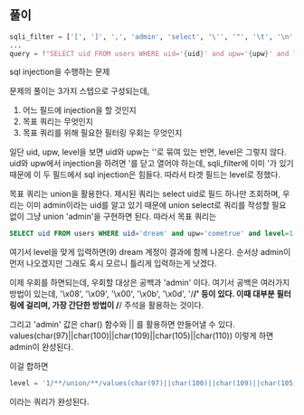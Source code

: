 ## 풀이

```python
sqli_filter = ['[', ']', ',', 'admin', 'select', '\'', '"', '\t', '\n', '\r', '\x08', '\x09', '\x00', '\x0b', '\x0d', ' ']
...
query = f"SELECT uid FROM users WHERE uid='{uid}' and upw='{upw}' and level={level};"
```

sql injection을 수행하는 문제

문제의 풀이는 3가지 스텝으로 구성되는데,

1. 어느 필드에 injection을 할 것인지
2. 목표 쿼리는 무엇인지
3. 목표 쿼리를 위해 필요한 필터링 우회는 무엇인지

일단 uid, upw, level을 보면 uid와 upw는 ''로 묶여 있는 반면, level은 그렇지 않다.
uid와 upw에서 injection을 하려면 '를 닫고 열어야 하는데, sqli_filter에 이미 '가 있기 때문에 이 두 필드에서 sql injection은 힘들다.
따라서 타겟 필드는 level로 정했다.

목표 쿼리는 union을 활용한다. 제시된 쿼리는 select uid로 필드 하나만 조회하며, 우리는 이미 admin이라는 uid를 알고 있기 때문에 union select로 쿼리를 작성할 필요 없이 그냥 union 'admin'을 구현하면 된다. 따라서 목표 쿼리는 

```sql
SELECT uid FROM users WHERE uid='dream' and upw='cometrue' and level=1 union 'admin';
```

여기서 level을 맞게 입력하면(9) dream 계정이 결과에 함께 나온다. 순서상 admin이 먼저 나오겠지만 그래도 혹시 모르니 틀리게 입력하는게 낫겠다.

이제 우회를 하면되는데, 우회할 대상은 공백과 'admin' 이다.
여기서 공백은 여러가지 방법이 있는데, '\x08', '\x09', '\x00', '\x0b', '\x0d', '/**/' 등이 있다.
이때 대부분 필터링에 걸리며, 가장 간단한 방법이 /**/ 주석을 활용하는 것이다.

그리고 'admin' 값은 char() 함수와 || 를 활용하면 만들어낼 수 있다.
values(char(97)||char(100)||char(109)||char(105)||char(110))
이렇게 하면 admin이 완성된다.

이걸 합하면

```python
level = '1/**/union/**/values(char(97)||char(100)||char(109)||char(105)||char(110))'
```

이라는 쿼리가 완성된다.